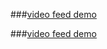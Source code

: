 
###[video feed demo](https://www.amazon.co.uk/clouddrive/share?s=nwOUakNYRgkuMf0C8FJUyg "video demo")

###[video feed demo](https://www.amazon.co.uk/clouddrive/share?s=AnqdsfhUQaUo8kOAlDmFvE "login demo")
